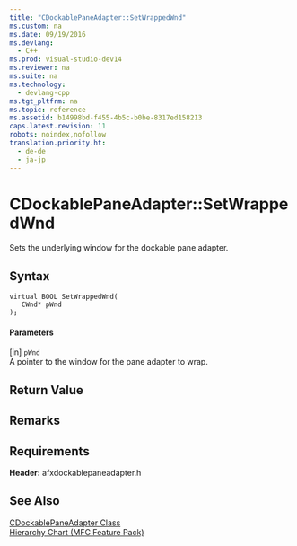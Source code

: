 ```yaml
---
title: "CDockablePaneAdapter::SetWrappedWnd"
ms.custom: na
ms.date: 09/19/2016
ms.devlang: 
  - C++
ms.prod: visual-studio-dev14
ms.reviewer: na
ms.suite: na
ms.technology: 
  - devlang-cpp
ms.tgt_pltfrm: na
ms.topic: reference
ms.assetid: b14998bd-f455-4b5c-b0be-8317ed158213
caps.latest.revision: 11
robots: noindex,nofollow
translation.priority.ht: 
  - de-de
  - ja-jp
---
```

# CDockablePaneAdapter::SetWrappedWnd
Sets the underlying window for the dockable pane adapter.  
  
## Syntax  
  
```  
virtual BOOL SetWrappedWnd(  
   CWnd* pWnd  
);  
```  
  
#### Parameters  
 [in] `pWnd`  
 A pointer to the window for the pane adapter to wrap.  
  
## Return Value  
  
## Remarks  
  
## Requirements  
 **Header:** afxdockablepaneadapter.h  
  
## See Also  
 [CDockablePaneAdapter Class](../vs140/CDockablePaneAdapter-Class.md)   
 [Hierarchy Chart (MFC Feature Pack)](../vs140/Hierarchy-Chart.md)